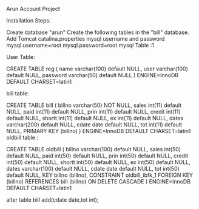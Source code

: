 Arun Account Project

Installation Steps:

Create database "arun"
Create the following tables in the "bill" database.
Add Tomcat catalina.properties mysql username and password mysql.username=root mysql.password=root
mysql Table :1

User Table:

CREATE TABLE reg ( name varchar(100) default NULL, user varchar(100) default NULL, password varchar(50) default NULL ) ENGINE=InnoDB DEFAULT CHARSET=latin1

bill table:

CREATE TABLE bill ( billno varchar(50) NOT NULL, sales int(11) default NULL, paid int(11) default NULL, prin int(11) default NULL, credit int(11) default NULL, shortt int(11) default NULL, ex int(11) default NULL, dates varchar(200) default NULL, cdate date default NULL, tot int(11) default NULL, PRIMARY KEY (billno) ) ENGINE=InnoDB DEFAULT CHARSET=latin1 oldbill table :

CREATE TABLE oldbill ( billno varchar(100) default NULL, sales int(50) default NULL, paid int(50) default NULL, prin int(50) default NULL, credit int(50) default NULL, shortt int(50) default NULL, ex int(50) default NULL, dates varchar(100) default NULL, cdate date default NULL, tot int(50) default NULL, KEY billno (billno), CONSTRAINT oldbill_ibfk_1 FOREIGN KEY (billno) REFERENCES bill (billno) ON DELETE CASCADE ) ENGINE=InnoDB DEFAULT CHARSET=latin1

alter table bill add(cdate date,tot int);

